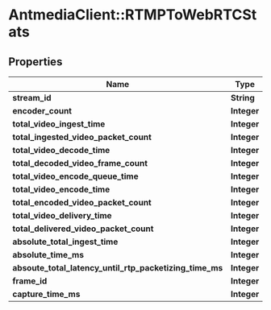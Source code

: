 # AntmediaClient::RTMPToWebRTCStats

## Properties
Name | Type | Description | Notes
------------ | ------------- | ------------- | -------------
**stream_id** | **String** |  | [optional] 
**encoder_count** | **Integer** |  | [optional] 
**total_video_ingest_time** | **Integer** |  | [optional] 
**total_ingested_video_packet_count** | **Integer** |  | [optional] 
**total_video_decode_time** | **Integer** |  | [optional] 
**total_decoded_video_frame_count** | **Integer** |  | [optional] 
**total_video_encode_queue_time** | **Integer** |  | [optional] 
**total_video_encode_time** | **Integer** |  | [optional] 
**total_encoded_video_packet_count** | **Integer** |  | [optional] 
**total_video_delivery_time** | **Integer** |  | [optional] 
**total_delivered_video_packet_count** | **Integer** |  | [optional] 
**absolute_total_ingest_time** | **Integer** |  | [optional] 
**absolute_time_ms** | **Integer** |  | [optional] 
**absoute_total_latency_until_rtp_packetizing_time_ms** | **Integer** |  | [optional] 
**frame_id** | **Integer** |  | [optional] 
**capture_time_ms** | **Integer** |  | [optional] 


